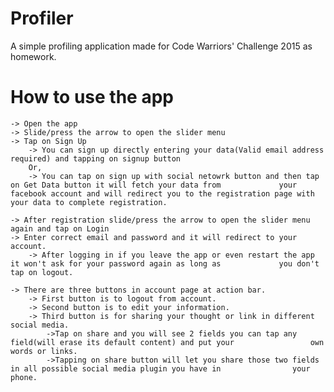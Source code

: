 # Profiler
A simple profiling application made for Code Warriors' Challenge 2015 as homework.

# How to use the app

    -> Open the app
    -> Slide/press the arrow to open the slider menu
    -> Tap on Sign Up 
        -> You can sign up directly entering your data(Valid email address required) and tapping on signup button
        Or,
        -> You can tap on sign up with social netowrk button and then tap on Get Data button it will fetch your data from             your facebook account and will redirect you to the registration page with your data to complete registration.
        
    -> After registration slide/press the arrow to open the slider menu again and tap on Login
    -> Enter correct email and password and it will redirect to your account.
        -> After logging in if you leave the app or even restart the app it won't ask for your password again as long as             you don't tap on logout.
        
    -> There are three buttons in account page at action bar.
        -> First button is to logout from account.
        -> Second button is to edit your information.
        -> Third button is for sharing your thought or link in different social media.
            ->Tap on share and you will see 2 fields you can tap any field(will erase its default content) and put your                 own words or links.
            ->Tapping on share button will let you share those two fields in all possible social media plugin you have in                your phone.
            
